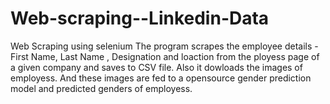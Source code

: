 # Web-scraping--Linkedin-Data
Web Scraping using selenium 
The program scrapes the employee details - First Name, Last Name , Designation and loaction from the ployess page of a given company and saves to CSV file.
Also it dowloads the images of employess. And these images are fed to a opensource gender prediction model and predicted genders of employess.
